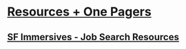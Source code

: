 # **[Resources + One Pagers ](https://drive.google.com/drive/u/0/folders/0B0064c2S1aVMekJVeVFFdXJZYlE)**

##  [SF Immersives - Job Search Resources](https://docs.google.com/document/d/1dllfOWUd34cL3Q2Qxy2RCGdabWNivziF3eJA4CzoQCA/edit#)